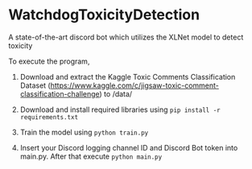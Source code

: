 # WatchdogToxicityDetection
A state-of-the-art discord bot which utilizes the XLNet model to detect toxicity

To execute the program,

1. Download and extract the Kaggle Toxic Comments Classification Dataset (https://www.kaggle.com/c/jigsaw-toxic-comment-classification-challenge) to /data/

2. Download and install required libraries using 
``` pip install -r requirements.txt ```

3. Train the model using
``` python train.py ```

4. Insert your Discord logging channel ID  and Discord Bot token into main.py. After that execute
``` python main.py ``` 
